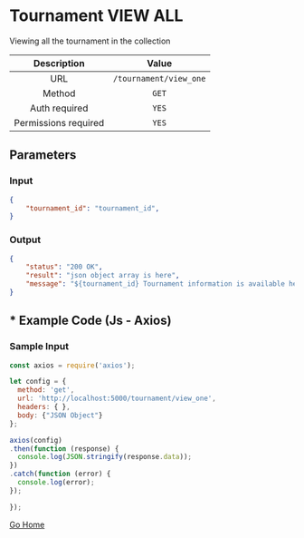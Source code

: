 # Tournament VIEW ALL

Viewing all the tournament in the collection

|      Description      |           Value           |
|:--------------------: |:------------------------: |
| URL                   | `/tournament/view_one`  |
| Method                | `GET`                     |
| Auth required         | `YES`                     |
| Permissions required  | `YES`                    |

## Parameters

### Input

```json
{
    "tournament_id": "tournament_id",
}
```

### Output

```json
{
    "status": "200 OK",
    "result": "json object array is here",
    "message": "${tournament_id} Tournament information is available here"
}
```

## * Example Code (Js - Axios)

### Sample Input

```js
const axios = require('axios');

let config = {
  method: 'get',
  url: 'http://localhost:5000/tournament/view_one',
  headers: { },
  body: {"JSON Object"}
};

axios(config)
.then(function (response) {
  console.log(JSON.stringify(response.data));
})
.catch(function (error) {
  console.log(error);
});

});
```

[Go Home](../README.md)
